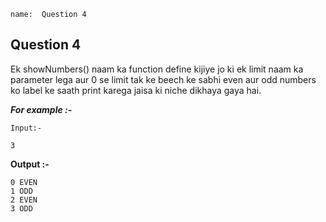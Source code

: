 ```ngMeta
name:  Question 4

```
## Question 4

Ek showNumbers() naam ka function define kijiye jo ki ek limit naam ka parameter lega aur 0 se limit tak ke beech ke sabhi even aur odd numbers ko label ke saath print karega jaisa ki niche dikhaya gaya hai.



***For example :-*** 

`Input:-` 

```
3
 ```

**Output :-**

````
0 EVEN
1 ODD
2 EVEN
3 ODD
 ````
